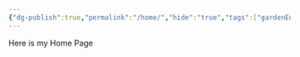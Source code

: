 ```yaml
---
{"dg-publish":true,"permalink":"/home/","hide":"true","tags":["gardenEntry"],"created":"2025-10-29T18:22:24.004-04:00"}
---
```


Here is my Home Page
